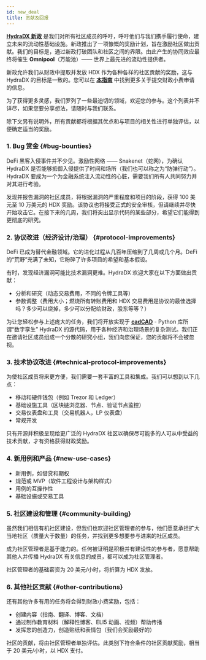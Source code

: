 ```yaml
---
id: new_deal
title: 贡献及回报
---
```


**[HydraDX 新政](https://hydradxcn.substack.com/p/jlcswjljh)** 是我们对所有社区成员的呼吁，呼吁他们与我们携手履行使命，建立未来的流动性基础设施。新政推出了一项慷慨的奖励计划，旨在激励社区做出贡献。我们的目标是，通过新政打破团队和社区之间的界限。由此产生的协同效应最终将催生 **Omnipool**（万能池）—— 世界上最先进的流动性提供者。

新政允许我们从财政中提取并发放 HDX 作为各种各样的社区贡献的奖励，这与 HydraDX 的目标是一致的。您可以在 **[本指南](/tip_request)** 中找到更多关于提交财政小费申请的信息。

为了获得更多灵感，我们罗列了一些最迫切的领域，欢迎您的参与。这个列表并不详尽，如果您要分享想法，请随时与我们联系。

除下文另有说明外，所有贡献都将根据其优点和与项目的相关性进行单独评估，以便确定适当的奖励。

### 1. Bug 赏金 {#bug-bounties}

DeFi 黑客入侵事件并不少见。激励性网络 —— Snakenet（蛇网），为确认 HydraDX 是否能够抵御入侵提供了时间和场所（我们也可以称之为“防弹行动”）。HydraDX 要成为一个为金融系统注入流动性的心脏，需要我们所有人共同努力并对其进行考验。

发现并报告漏洞的社区成员，将根据漏洞的严重程度和项目的阶段，获得 100 美元至 10 万美元的 HDX 奖励。该协议也将接受正式的安全审核，但请继续并尽快开始攻击它。在接下来的几周，我们将突出显示代码的某些部分，希望它们能得到更彻底的研究。

### 2. 协议改进（经济设计/治理） {#protocol-improvements}

DeFi 已成为替代金融领域。它的进化过程从几百年压缩到了几周或几个月。DeFi 的“荒野”充满了未知，它粉碎了许多项目的希望和基本假设。

有时，发现经济漏洞可能比技术漏洞更难。HydraDX 欢迎大家在以下方面做出贡献：

* 分析和研究（动态交易费用，不同的令牌工具等）
* 参数调整（费用大小；燃烧所有转账费用和 HDX 交易费用是协议的最佳选择吗？多少可以烧掉，多少可以分配给财政，股东等等？）

为让您轻松参与上述庞大的任务，我们将开放实现于 **[cadCAD](https://cadcad.org/)** - Python 库所谓“数字孪生” HydraDX 的源代码，用于各种经济和治理场景的复杂测试。我们正在邀请社区成员组成一个分散的研究小组，我们向您保证，您的贡献将不会被忽视。

### 3. 技术协议改进 {#technical-protocol-improvements}

为使社区成员将来更方便，我们需要一套丰富的工具和集成。我们可以想到以下几点：

* 移动和硬件钱包（例如 Trezor 和 Ledger）
* 基础设施工具（区块链浏览器、节点、验证节点监控）
* 交易仪表盘和工具（交易机器人，LP 仪表盘）
* 常规开发

只有开源并积极呈现给更广泛的 HydraDX 社区以确保尽可能多的人可从中受益的技术贡献，才有资格获得财政奖励。

### 4. 新用例和产品 {#new-use-cases}

* 新用例，如借贷和期权
* 规范或 MVP（软件工程设计与架构样式）
* 用例的互操作性
* 基础设施或交易工具

### 5. 社区建设和管理 {#community-building}

虽然我们相信有机社区建设，但我们也欢迎社区管理者的参与，他们愿意承担扩大当地社区（质量大于数量）的任务，并找到更多想要参与进来的社区成员。

成为社区管理者是基于能力的。任何被证明是积极并有建设性的参与者，愿意帮助其他人并传播 HydraDX 有关信息的成员，都可以成为社区管理者。

社区管理者的基础薪资为 20 美元/小时，将折算为 HDX 发放。

### 6. 其他社区贡献 {#other-contributions}

还有其他许多有用的任务将会得到财政小费奖励，包括：

* 创建内容（指南、翻译、博客、文档）
* 通过制作教育材料（解释性博客、ELI5 动画、视频）帮助传播
* 发挥您的创造力，创造贴纸和表情包（我们会奖励最好的）

社区的贡献，将由社区管理者单独评估。此类别下符合条件的社区贡献奖励，相当于 20 美元/小时，以 HDX 支付。
